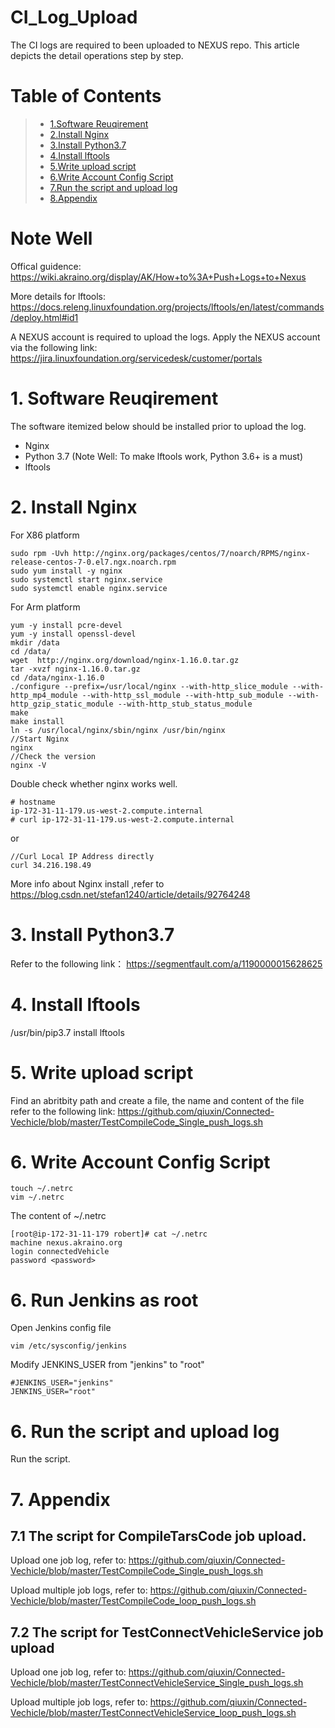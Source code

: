 # CI_Log_Upload
The CI logs are required to been uploaded to NEXUS repo. This article depicts the detail operations step by step.

# Table of Contents
> * [1.Software Reuqirement](#main-chapter-1)
> * [2.Install Nginx](#main-chapter-2)
> * [3.Install Python3.7](#main-chapter-3)
> * [4.Install lftools](#main-chapter-4)
> * [5.Write upload script](#main-chapter-5)
> * [6.Write Account Config Script](#main-chapter-6)
> * [7.Run the script and upload log](#main-chapter-7)
> * [8.Appendix](#main-chapter-8)

# Note Well
Offical guidence:  https://wiki.akraino.org/display/AK/How+to%3A+Push+Logs+to+Nexus

More details for lftools:
https://docs.releng.linuxfoundation.org/projects/lftools/en/latest/commands/deploy.html#id1

A NEXUS account is required to upload the logs. Apply the NEXUS account via the following link:
https://jira.linuxfoundation.org/servicedesk/customer/portals


# 1. <a id="main-chapter-1"></a>Software Reuqirement
The software itemized below should be installed prior to upload the log.
- Nginx
- Python 3.7 (Note Well: To make lftools work, Python 3.6+ is a must)
- lftools



# 2. <a id="main-chapter-2"></a> Install Nginx 
For X86 platform
```
sudo rpm -Uvh http://nginx.org/packages/centos/7/noarch/RPMS/nginx-release-centos-7-0.el7.ngx.noarch.rpm
sudo yum install -y nginx
sudo systemctl start nginx.service
sudo systemctl enable nginx.service
```


For Arm platform
```
yum -y install pcre-devel
yum -y install openssl-devel
mkdir /data
cd /data/
wget  http://nginx.org/download/nginx-1.16.0.tar.gz
tar -xvzf nginx-1.16.0.tar.gz
cd /data/nginx-1.16.0
./configure --prefix=/usr/local/nginx --with-http_slice_module --with-http_mp4_module --with-http_ssl_module --with-http_sub_module --with-http_gzip_static_module --with-http_stub_status_module
make
make install
ln -s /usr/local/nginx/sbin/nginx /usr/bin/nginx
//Start Nginx
nginx
//Check the version
nginx -V
```

Double check whether nginx works well.
```
# hostname
ip-172-31-11-179.us-west-2.compute.internal
# curl ip-172-31-11-179.us-west-2.compute.internal
```
or
```
//Curl Local IP Address directly
curl 34.216.198.49
```

More info about Nginx install ,refer to https://blog.csdn.net/stefan1240/article/details/92764248


# 3. <a id="main-chapter-3"></a> Install Python3.7
Refer to the following link：
https://segmentfault.com/a/1190000015628625


# 4. <a id="main-chapter-4"></a> Install lftools
/usr/bin/pip3.7 install lftools



# 5. <a id="main-chapter-5"></a> Write upload script
Find an abritbity path and create a file, the name and content of the file refer to the following link:
https://github.com/qiuxin/Connected-Vechicle/blob/master/TestCompileCode_Single_push_logs.sh

# 6. <a id="main-chapter-6"></a> Write Account Config Script
```
touch ~/.netrc
vim ~/.netrc
```

The content of ~/.netrc 
```
[root@ip-172-31-11-179 robert]# cat ~/.netrc
machine nexus.akraino.org
login connectedVehicle
password <password>  
```


# 6. <a id="main-chapter-6"></a> Run Jenkins as root

Open Jenkins config file
```
vim /etc/sysconfig/jenkins
```

Modify JENKINS_USER from "jenkins" to "root"
```
#JENKINS_USER="jenkins"
JENKINS_USER="root"
```




# 6. <a id="main-chapter-6"></a> Run the script and upload log
Run the script.

# 7. <a id="main-chapter-6"></a> Appendix

## 7.1 <a id="main-chapter-7.1"></a> The script for CompileTarsCode job upload.
Upload one job log, refer to:
https://github.com/qiuxin/Connected-Vechicle/blob/master/TestCompileCode_Single_push_logs.sh

Upload multiple job logs, refer to:
https://github.com/qiuxin/Connected-Vechicle/blob/master/TestCompileCode_loop_push_logs.sh


## 7.2 <a id="main-chapter-7.3"></a> The script for TestConnectVehicleService job upload 
Upload one job log, refer to:
https://github.com/qiuxin/Connected-Vechicle/blob/master/TestConnectVehicleService_Single_push_logs.sh

Upload multiple job logs, refer to:
https://github.com/qiuxin/Connected-Vechicle/blob/master/TestConnectVehicleService_loop_push_logs.sh

